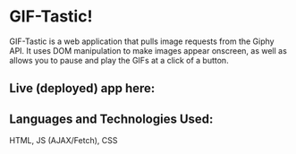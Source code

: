 # GIF-Tastic!

GIF-Tastic is a web application that pulls image requests from the Giphy API. It uses DOM manipulation to make images appear onscreen, as well as allows you to pause and play the GIFs at a click of a button. 

## Live (deployed) app here: 

## Languages and Technologies Used:
HTML, JS (AJAX/Fetch), CSS